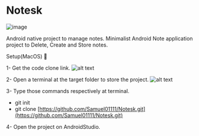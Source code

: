 # Notesk
![image](https://user-images.githubusercontent.com/80494977/184700444-e715fbc3-b95f-4bc9-a6e6-38975570d2be.png)

Android native project to manage notes.
Minimalist Android Note application project to Delete, Create and Store notes.

Setup(MacOS) 

1- Get the code clone link.
![alt text](https://s3.us-west-2.amazonaws.com/secure.notion-static.com/860ac0b9-5978-45af-99a7-108e229600e3/Untitled.png?X-Amz-Algorithm=AWS4-HMAC-SHA256&X-Amz-Content-Sha256=UNSIGNED-PAYLOAD&X-Amz-Credential=AKIAT73L2G45EIPT3X45%2F20220815%2Fus-west-2%2Fs3%2Faws4_request&X-Amz-Date=20220815T190249Z&X-Amz-Expires=86400&X-Amz-Signature=e6d30f3ceb76786370c5618ee8e3dbe165174d8464e36ad2c72a9c13a48e6883&X-Amz-SignedHeaders=host&response-content-disposition=filename%20%3D%22Untitled.png%22&x-id=GetObject)

2- Open a terminal at the target folder to store the project.
![alt text](https://s3.us-west-2.amazonaws.com/secure.notion-static.com/79d2f7a2-d445-4459-8df5-bba975e7d4d9/Untitled.png?X-Amz-Algorithm=AWS4-HMAC-SHA256&X-Amz-Content-Sha256=UNSIGNED-PAYLOAD&X-Amz-Credential=AKIAT73L2G45EIPT3X45%2F20220817%2Fus-west-2%2Fs3%2Faws4_request&X-Amz-Date=20220817T174523Z&X-Amz-Expires=86400&X-Amz-Signature=26bbf33386b4e7eaa524603f894f15cd792100519b1de9ca8b51a0dac769d2d2&X-Amz-SignedHeaders=host&response-content-disposition=filename%20%3D%22Untitled.png%22&x-id=GetObject)

3- Type those commands respectively at terminal.
  - git init
  - git clone [https://github.com/Samuel01111/Notesk.git](https://github.com/Samuel01111/Notesk.git)

4- Open the project on AndroidStudio.
